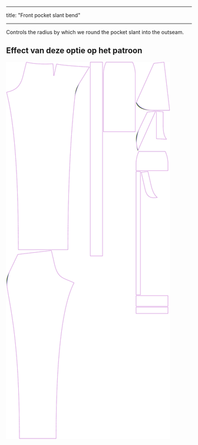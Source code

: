 - - -
title: "Front pocket slant bend"
- - -

Controls the radius by which we round the pocket slant into the outseam.

## Effect van deze optie op het patroon

![This image shows the effect of this option by superimposing several variants that have a different value for this option](charlie_frontpocketslantbend_sample.svg "Effect of this option on the pattern")
